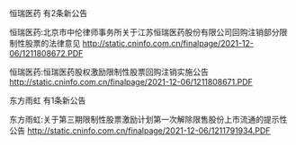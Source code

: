 恒瑞医药 有2条新公告 

恒瑞医药:北京市中伦律师事务所关于江苏恒瑞医药股份有限公司回购注销部分限制性股票的法律意见 http://static.cninfo.com.cn/finalpage/2021-12-06/1211808672.PDF 

恒瑞医药:恒瑞医药股权激励限制性股票回购注销实施公告 http://static.cninfo.com.cn/finalpage/2021-12-06/1211808671.PDF 

东方雨虹 有1条新公告 

东方雨虹:关于第三期限制性股票激励计划第一次解除限售股份上市流通的提示性公告 http://static.cninfo.com.cn/finalpage/2021-12-06/1211791934.PDF 

